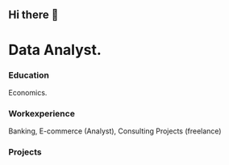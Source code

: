 ## Hi there 👋

# Data Analyst.

### Education
Economics.

### Workexperience
Banking,
E-commerce (Analyst),
Consulting Projects (freelance)

### Projects

<!--
**YuriiYuYu/YuriiYuYu** is a ✨ _special_ ✨ repository because its `README.md` (this file) appears on your GitHub profile.

Here are some ideas to get you started:

- 🔭 I’m currently working on Let's Analyze This.
- 🌱 I’m currently learning SQL
- 👯 I’m looking to collaborate on ...
- 🤔 I’m looking for help with ...
- 💬 Ask me about ...
- 📫 How to reach me: ...
- 😄 Pronouns: ...
- ⚡ Fun fact: ...
-->
